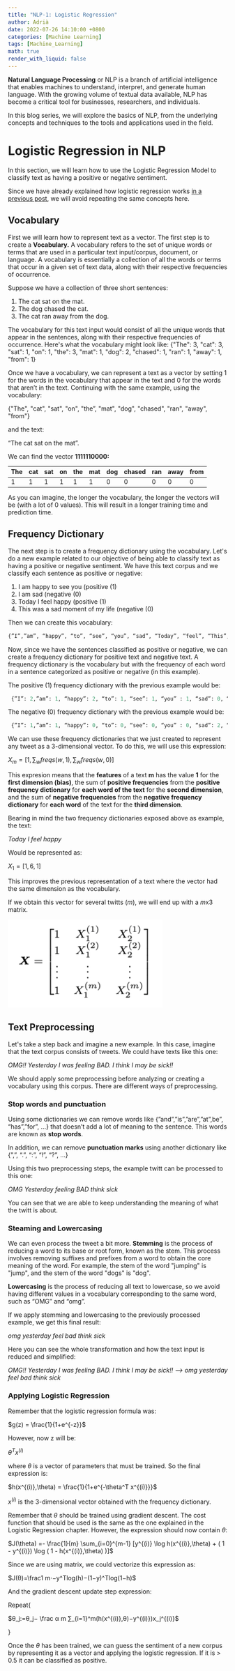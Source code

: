 ```yaml
---
title: "NLP-1: Logistic Regression"
author: Adrià
date: 2022-07-26 14:10:00 +0800
categories: [Machine Learning]
tags: [Machine_Learning]
math: true
render_with_liquid: false
---
```


**Natural Language Processing** or NLP is a branch of artificial intelligence that enables machines to understand, interpret, and generate human language. With the growing volume of textual data available, NLP has become a critical tool for businesses, researchers, and individuals.

In this blog series, we will explore the basics of NLP, from the underlying concepts and techniques to the tools and applications used in the field.

# Logistic Regression in NLP

In this section, we will learn how to use the Logistic Regression Model to classify text as having a positive or negative sentiment.

Since we have already explained how logistic regression works [in a previous post](https://adriapt.github.io/posts/ML-INTRO/#logistic-regression), we will avoid repeating the same concepts here.

## Vocabulary

First we will learn how to represent text as a vector. The first step is to create a **Vocabulary.** A vocabulary refers to the set of unique words or terms that are used in a particular text input/corpus, document, or language. A vocabulary is essentially a collection of all the words or terms that occur in a given set of text data, along with their respective frequencies of occurrence.

Suppose we have a collection of three short sentences:

1. The cat sat on the mat.
2. The dog chased the cat.
3. The cat ran away from the dog.

The vocabulary for this text input would consist of all the unique words that appear in the sentences, along with their respective frequencies of occurrence. Here's what the vocabulary might look like:
{"The": 3, "cat": 3, "sat": 1, "on": 1, "the": 3, "mat": 1, "dog": 2, "chased": 1, "ran": 1, "away": 1, "from": 1}

Once we have a vocabulary, we can represent a text as a vector by setting 1 for the words in the vocabulary that appear in the text and 0 for the words that aren’t in the text. Continuing with the same example, using the vocabulary:

{"The", "cat", "sat", "on", "the”, "mat", "dog", "chased", "ran", "away", "from"} 

and the text:

“The cat sat on the mat”. 

We can find the vector **1111110000:**

| The | cat | sat | on | the | mat | dog | chased | ran  | away | from |
| --- | --- | --- | --- | --- | --- | --- | --- | --- | --- | --- |
| 1 | 1 | 1 | 1 | 1 | 1 | 0 | 0 | 0 | 0 | 0 |

As you can imagine, the longer the vocabulary, the longer the vectors will be (with a lot of 0 values). This will result in a longer training time and prediction time.

## Frequency Dictionary

The next step is to create a frequency dictionary using the vocabulary. Let's do a new example related to our objective of being able to classify text as having a positive or negative sentiment. We have this text corpus and we classify each sentence as positive or negative:

1. I am happy to see you (positive (1)
2. I am sad (negative (0)
3. Today I feel happy (positive (1)
4. This was a sad moment of my life (negative (0)

Then we can create this vocabulary: 

```python
{”I”,”am”, “happy”, “to”, “see”, “you”, “sad”, “Today”, “feel”, “This”, “was”, “a”, “moment”, “of”, “my”, “life”}
```

Now, since we have the sentences classified as positive or negative, we can create a frequency dictionary for positive text and negative text. A frequency dictionary is the vocabulary but with the frequency of each word in a sentence categorized as positive or negative (in this example).

The positive (1) frequency dictionary with the previous example would be:

```python
 {”I”: 2,”am”: 1, “happy”: 2, “to”: 1, “see”: 1, “you” : 1, “sad”: 0, “Today”: 1, “feel”: 1, “This”: 0, “was”: 0, “a”: 0, “moment”: 0, “of”: 0, “my”: 0, “life”: 0}
```

The negative (0) frequency dictionary with the previous example would be: 

```python
 {”I”: 1,”am”: 1, “happy”: 0, “to”: 0, “see”: 0, “you” : 0, “sad”: 2, “Today”: 0, “feel”: 0, “This”: 1, “was”: 1, “a”: 1, “moment”: 1, “of”: 1, “my”: 1, “life”: 1}
```

We can use these frequency dictionaries that we just created to represent any tweet as a 3-dimensional vector. To do this, we will use this expression:

$X_m = [1,\sum_wfreqs(w,1), \sum_wfreqs(w,0)]$

This expresion means that the **features** of a text **m** has the value **1** for the **first dimension (bias)**, the sum of **positive frequencies** from the **positive frequency dictionary** for **each word of the text** for the **second dimension**, and the sum of **negative frequencies** from the **negative frequency dictionary** for **each word** of the text for the **third dimension**. 

Bearing in mind the two frequency dictionaries exposed above as example, the text: 

*Today I feel happy*

Would be represented as: 

$X_1 = [1,6,1]$

This improves the previous representation of a text where the vector had the same dimension as the vocabulary.

If we obtain this vector for several twitts (*m*), we will end up with a $m$x$3$ matrix. 

![Untitled](/img/posts/NLP-1/Untitled.png)

## Text Preprocessing

Let's take a step back and imagine a new example. In this case, imagine that the text corpus consists of tweets. We could have texts like this one:

*OMG!! Yesterday I was feeling BAD. I think I may be sick!!*

We should apply some preprocessing before analyzing or creating a vocabulary using this corpus. There are different ways of preprocessing. 

### **Stop words and punctuation**

Using some dictionaries we can remove words like {”and”,”is”,”are”,”at”,be”, “has”,”for”, …} that doesn’t add a lot of meaning to the sentence. This words are known as **stop words**. 

In addition, we can remove **punctuation marks** using another dictionary like {”,”, “.”, “:”, “!”, “?”, …}

Using this two preprocessing steps, the example twitt can be processed to this one: 

*OMG Yesterday feeling BAD think sick*

You can see that we are able to keep understanding the meaning of what the twitt is about. 

### Steaming and Lowercasing

We can even process the tweet a bit more. **Stemming** is the process of reducing a word to its base or root form, known as the stem. This process involves removing suffixes and prefixes from a word to obtain the core meaning of the word. For example, the stem of the word "jumping" is "jump", and the stem of the word "dogs" is "dog".

**Lowercasing** is the process of reducing all text to lowercase, so we avoid having different values in a vocabulary corresponding to the same word, such as “OMG” and “omg”.

If we apply stemming and lowercasing to the previously processed example, we get this final result:

*omg yesterday feel bad think sick*

Here you can see the whole transformation and how the text input is reduced and simplified:

*OMG!! Yesterday I was feeling BAD. I think I may be sick!! —> omg yesterday feel bad think sick*

### Applying Logistic Regression

Remember that the logistic regression formula was:

$g(z) = \frac{1}{1+e^{-z}}$

However, now z will be:

$\theta^T x^{(i)}$

where $\theta$ is a vector of parameters that must be trained. So the final expression is:

$h(x^{(i)},\theta) = \frac{1}{1+e^{-\theta^T x^{(i)}}}$

$x^{(i)}$ is the 3-dimensional vector obtained with the frequency dictionary.

Remember that $\theta$ should be trained using gradient descent. The cost function that should be used is the same as the one explained in the Logistic Regression chapter. However, the expression should now contain $\theta$: 

$J(\theta) =- \frac{1}{m} \sum_{i=0}^{m-1} [y^{(i)} \log h(x^{(i)},\theta) + ( 1 - y^{(i)}) \log ( 1 - h(x^{(i)},\theta) )]$ 

Since we are using matrix, we could vectorize this expression as: 

$J(θ)=\frac1 m⋅−y^Tlog⁡(h)−(1−y)^Tlog⁡(1−h)$

And the gradient descent update step expression: 

Repeat{

$θ_j:=θ_j− \frac α m ∑_{i=1}^m(h(x^{(i)},θ)−y^{(i)})x_j^{(i)}$

}

Once the $\theta$ has been trained, we can guess the sentiment of a new corpus by representing it as a vector and applying the logistic regression. If it is > 0.5 it can be classified as positive.
